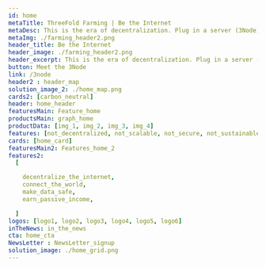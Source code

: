 ```yaml
---
id: home
metaTitle: ThreeFold Farming | Be the Internet
metaDesc: This is the era of decentralization. Plug in a server (3Node) from your home or office and start generating passive revenue by selling peer-to-peer storage and compute capacity.
metaImg: ./farming_header2.png
header_title: Be the Internet
header_image: ./farming_header2.png
header_excerpt: This is the era of decentralization. Plug in a server (3Node) from your home or office and start generating passive revenue by selling peer-to-peer storage and compute capacity.
button: Meet the 3Node
link: /3node
header2 : header_map
solution_image_2: ./home_map.png
cards2: [carbon_neutral]
header: home_header
featuresMain: Feature_home
productsMain: graph_home
productData: [img_1, img_2, img_3, img_4]
features: [not_decentralized, not_scalable, not_secure, not_sustainable]
cards: [home_card]
featuresMain2: Features_home_2
features2:
  [

    decentralize_the_internet,
    connect_the_world,
    make_data_safe,
    earn_passive_income,

  ]
logos: [logo1, logo2, logo3, logo4, logo5, logo6]
inTheNews: in_the_news
cta: home_cta
NewsLetter : NewsLetter_signup
solution_image: ./home_grid.png
---
```


<!--  -->
<!-- logos: [logo1, logo2, logo3, logo4, logo5, logo6] -->
<!-- signup: home_signup -->

<!-- Join the movement by connecting the 3Node to the most advanced peer-to-peer grid on the planet. -->
